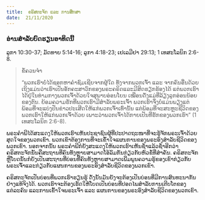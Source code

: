 ```yaml
---
title:  ຄຣິສຕະຈັກ ແລະ ການສຶກສາ
date:  21/11/2020
---
```


### ອ່ານສຳລັບບົດຮຽນອາທິດນີ້
ລູກາ 10:30-37; ມັດທາຍ 5:14-16; ລູກາ 4:18-23; ເຢເລມີຢາ 29:13; 1 ເທສະໂລນິກ 2:6-8.

> <p>ຂໍ້ຄວນຈໍາ</p>
> “ພວກເຮົາບໍ່ໄດ້ຊອກຫາຄຳຊົມເຊີຍຈາກຜູ້ໃດ ທັງຈາກພວກເຈົ້າ ແລະ ຈາກຄົນອື່ນດ້ວຍ ເຖິງແມ່ນວ່າເຮົາເປັນອັກຄະສາວົກຂອງພຣະຄຣິດແລະມີສິດຮຽກຮ້ອງໄດ້ ແຕ່ພວກເຮົາໄດ້ຢູ່ໃນທ່າມກາງພວກເຈົ້າດ້ວຍໃຈສຸພາບອ່ອນໂຍນ ເໝືອນດັ່ງແມ່ທີ່ລ້ຽງລູກອ່ອນນ້ອຍຂອງຕົນ. ຍ້ອມຄວາມຮັກທີ່ພວກເຮົາມີສຳລັບພຣະເຈົ້າ ພວກເຮົາຈຶ່ງບໍ່ແມ່ນພຽງແຕ່ພ້ອມທີ່ຈະແບ່ງປັນຂ່າວປະເສີດໃຫ້ແກ່ພວກເຈົ້າເທົ່ານັ້ນ ແຕ່ພ້ອມທີ່ຈະສະຫຼະຊີວິດຂອງພວກເຮົາໃຫ້ແກ່ພວກເຈົ້າດ້ວຍ ເພາະວ່າພວກເຈົ້າໄດ້ກາຍເປັນທີ່ຮັກຂອງພວກເຮົາ” (1 ເທສະໂລນິກ 2:6-8).

ພຣະຄຳພີໄດ້ສະແດງໃຫ້ພວກເຮົາເຫັນປະຊາຊົນຜູ້ທີ່ປະປາດຖະໜາທີ່ຈະຮູ້ຈັກພຣະເຈົ້າດ້ວຍສຸດໃຈຂອງພວກເຂົາ. ພວກເຂົາຕ້ອງການທີ່ຈະເຂົ້າໃຈແຜນການຂອງພຣະອົງສຳລັບຊີວິດຂອງພວກເຂົາ. ນອກຈາກນັ້ນ ພຣະຄຳພີກໍຍັງສະແດງໃຫ້ພວກເຮົາເຫັນຊ້ຳແລ້ວຊ້ຳອີກວ່າ ຄຣິສຕະຈັກນັ້ນຄືສະຖານທີ່ຄົນທັງຫຼາຍສາມາດໂອ້ລົມກັນກ່ຽວກັບຫົວຂໍ້ທີ່ສຳຄັນ. ຄຣິສຕະຈັກຫຼືໂບດນັ້ນກໍຍັງເປັນສະຖານທີ່ບ່ອນທີ່ຄົນທັງຫຼາຍສາມາດເພີ່ມພູນຄວາມຮູ້ຂອງເຂົາກ່ຽວກັບພຣະເຈົ້າແລະກ່ຽວກັບແຜນການຂອງພຣະອົງສຳລັບຊີວິດຂອງພວກເຂົາ.

ຄຣິສຕະຈັກເປັນບ່ອນທີ່ພວກເຮົາຮຽນຮູ້ ດັ່ງນັ້ນມັນຍັງຈະຕ້ອງເປັນບ່ອນທີ່ມີການສົນທະນາກັນຢ່າງແທ້ຈິງໄດ້. ພວກເຮົາຈະຕ້ອງເຮັດໃຫ້ໂບດເປັນບ່ອນທີ່ປອດໄພສຳລັບການເຕີບໂຕຂອງແຕ່ລະຄົນ ແລະການເຂົ້າໃຈພຣະເຈົ້າ ແລະ ແຜນການຂອງພຣະອົງສຳລັບຊີວິດຂອງພວກເຂົາ.